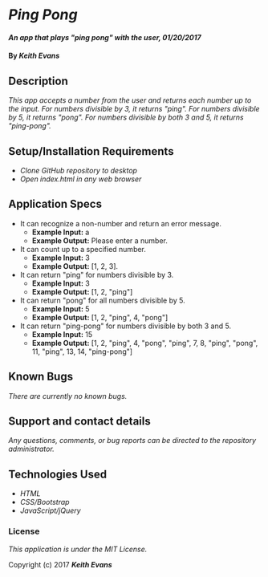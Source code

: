 # _Ping Pong_

#### _An app that plays "ping pong" with the user, 01/20/2017_

#### By _**Keith Evans**_

## Description

_This app accepts a number from the user and returns each number up to the input. For numbers divisible by 3, it returns "ping". For numbers divisible by 5, it returns "pong". For numbers divisible by both 3 and 5, it returns "ping-pong"._

## Setup/Installation Requirements

* _Clone GitHub repository to desktop_
* _Open index.html in any web browser_

## Application Specs

* It can recognize a non-number and return an error message.
  * **Example Input:** a
  * **Example Output:** Please enter a number.
* It can count up to a specified number.
  * **Example Input:** 3
  * **Example Output:** [1, 2, 3].
* It can return "ping" for numbers divisible by 3.
  * **Example Input:** 3
  * **Example Output:** [1, 2, "ping"]
* It can return "pong" for all numbers divisible by 5.
  * **Example Input:** 5
  * **Example Output:** [1, 2, "ping", 4, "pong"]
* It can return "ping-pong" for numbers divisible by both 3 and 5.
  * **Example Input:** 15
  * **Example Output:** [1, 2, "ping", 4, "pong", "ping", 7, 8, "ping", "pong", 11, "ping", 13, 14, "ping-pong"]

## Known Bugs

_There are currently no known bugs._

## Support and contact details

_Any questions, comments, or bug reports can be directed to the repository administrator._

## Technologies Used

* _HTML_
* _CSS/Bootstrap_
* _JavaScript/jQuery_

### License

*This application is under the MIT License.*

Copyright (c) 2017 **_Keith Evans_**
